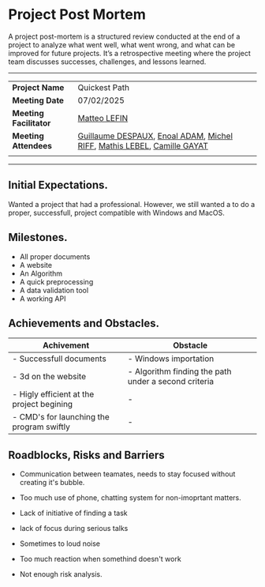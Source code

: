 # Project Post Mortem

A project post-mortem is a structured review conducted at the end of a project to analyze what went well, what went wrong, and what can be improved for future projects. It’s a retrospective meeting where the project team discusses successes, challenges, and lessons learned.

---
|    |    |
|----|----|
|**Project Name**|Quickest Path|
|**Meeting Date**| 07/02/2025 |
|**Meeting Facilitator**|[Matteo LEFIN](https://github.com/Mattstar64)|
|**Meeting Attendees**|[Guillaume DESPAUX](https://github.com/GuillaumeDespaux), [Enoal ADAM](https://github.com/EnoGame29), [Michel RIFF](https://github.com/MichelRiff), [Mathis LEBEL](https://github.com/mathislebel), [Camille GAYAT](https://github.com/CamilleGayat)|
|                     |    |

---

## Initial Expectations.

Wanted a project that had a professional. However, we still wanted a to do a proper, successfull, project compatible with Windows and MacOS.

## Milestones.

- All proper documents 
- A website
- An Algorithm
- A quick preprocessing
- A data validation tool
- A working API

## Achievements and Obstacles.

|Achivement|Obstacle|
|----------|--------|
|- Successfull documents|- Windows importation|
|- 3d on the website | - Algorithm finding the path under a second criteria|
|- Higly efficient at the project begining | - |
|- CMD's for launching the program swiftly | - |


## Roadblocks, Risks and Barriers

- Communication between teamates, needs to stay focused without creating it's bubble.

- Too much use of phone, chatting system for non-imoprtant matters.
  
- Lack of initiative of finding a task

- lack of focus during serious talks

- Sometimes to loud noise

- Too much reaction when somethind doesn't work

- Not enough risk analysis.